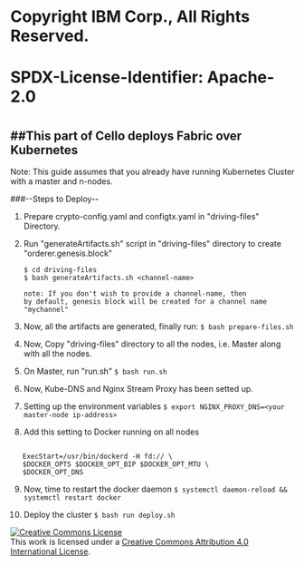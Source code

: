 
# Copyright IBM Corp., All Rights Reserved.
#
# SPDX-License-Identifier: Apache-2.0
#

##This part of Cello deploys **Fabric over Kubernetes**
---
Note: This guide assumes that you already have running Kubernetes Cluster with a master and n-nodes.

###--Steps to Deploy--

1. Prepare crypto-config.yaml and configtx.yaml in "driving-files" Directory.

2. Run "generateArtifacts.sh" script in "driving-files" directory to create "orderer.genesis.block"
    ```
    $ cd driving-files
    $ bash generateArtifacts.sh <channel-name>

    note: If you don't wish to provide a channel-name, then
    by default, genesis block will be created for a channel name "mychannel"
    ```

3. Now, all the artifacts are generated, finally run:
    ```$ bash prepare-files.sh```

4. Now, Copy "driving-files" directory to all the nodes, i.e.
    Master along with all the nodes.

5. On Master, run "run.sh"
    ```$ bash run.sh```

6. Now, Kube-DNS and Nginx Stream Proxy has been setted up.

7. Setting up the environment variables
```$ export NGINX_PROXY_DNS=<your master-node ip-address>```

8. Add this setting to Docker running on all nodes
 ``` Environment=DOCKER_OPT_DNS=--dns=<Master node   IP-address>

    ExecStart=/usr/bin/dockerd -H fd:// \
    $DOCKER_OPTS $DOCKER_OPT_BIP $DOCKER_OPT_MTU \
    $DOCKER_OPT_DNS
```

9. Now, time to restart the docker daemon
```$ systemctl daemon-reload && systemctl restart docker```

10. Deploy the cluster
```$ bash run deploy.sh```

<a rel="license" href="http://creativecommons.org/licenses/by/4.0/"><img alt="Creative Commons License" style="border-width:0" src="https://i.creativecommons.org/l/by/4.0/88x31.png" /></a><br />This work is licensed under a <a rel="license" href="http://creativecommons.org/licenses/by/4.0/">Creative Commons Attribution 4.0 International License</a>.
